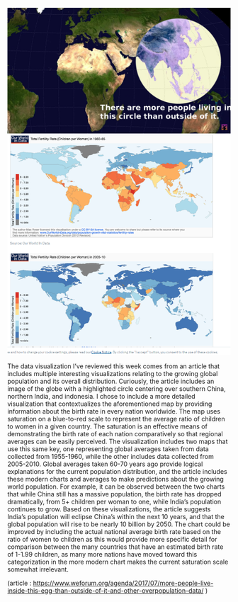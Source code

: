 ![map demonstrating population density](GlobeMap.png)
![map demonstrating global birth rates over time](BirthRates.png)

The data visualization I’ve reviewed this week comes from an article that includes multiple interesting visualizations relating to the growing global population and its overall distribution. Curiously, the article includes an image of the globe with a highlighted circle centering over southern China, northern India, and indonesia. I chose to include a more detailed visualization that contextualizes the aforementioned map by providing information about the birth rate in every nation worldwide. The map uses saturation on a blue-to-red scale to represent the average ratio of children to women in a given country. The saturation is an effective means of demonstrating the birth rate of each nation comparatively so that regional averages can be easily perceived. The visualization includes two maps that use this same key, one representing global averages taken from data collected from 1955-1960, while the other includes data collected from 2005-2010. Global averages taken 60-70 years ago provide logical explanations for the current population distribution, and the article includes these modern charts and averages to make predictions about the growing world population. For example, it can be observed between the two charts that while China still has a massive population, the birth rate has dropped dramatically, from 5+ children per woman to one, while India’s population continues to grow. Based on these visualizations, the article suggests India’s population will eclipse China’s within the next 10 years, and that the global population will rise to be nearly 10 billion by 2050. The chart could be improved by including the actual national average birth rate based on the ratio of women to children as this would provide more specific detail for comparison between the many countries that have an estimated birth rate of 1-1.99 children, as many more nations have moved toward this categorization in the more modern chart makes the current saturation scale somewhat irrelevant. 

(article : https://www.weforum.org/agenda/2017/07/more-people-live-inside-this-egg-than-outside-of-it-and-other-overpopulation-data/ )
